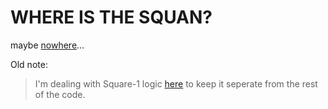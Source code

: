 # WHERE IS THE SQUAN?

maybe [nowhere](./definetly%20nah.md)...

Old note:

> I'm dealing with Square-1 logic [here](https://github.com/Wo0fle/virtual-sq1) to keep it seperate from the rest of the code.
